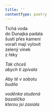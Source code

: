 ```yaml
---
title: ''
contentType: poetry
---
```


<section>

Tichá voda  
do Dunajka padala  
šustí přes kamení  
voraři mají vylovit  
zelený vínek  
z řeky

_Tak chceš  
abych ti zpívala_

</section>

<section>

_Aby tě v sobotu  
budila_

</section>

<section>

_voděnka studená  
bazalička  
kterou jsi zasiala_

</section>
